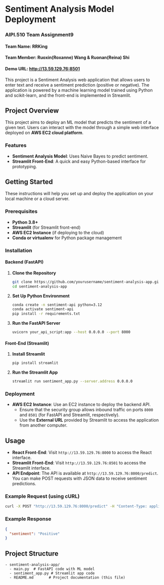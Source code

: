 # Sentiment Analysis Model Deployment
### AIPI.510 Team Assignment9
#### Team Name: RRKing
#### Team Member: Ruoxin(Roxanne) Wang & Ruonan(Reina) Shi

#### Demo URL: http://13.59.129.76:8501

This project is a Sentiment Analysis web application that allows users to enter text and receive a sentiment prediction (positive or negative). The application is powered by a machine learning model trained using Python and scikit-learn, and the front-end is implemented in Streamlit.

## Project Overview
This project aims to deploy an ML model that predicts the sentiment of a given text. Users can interact with the model through a simple web interface deployed on **AWS EC2 cloud platform**.

### Features
- **Sentiment Analysis Model**: Uses Naive Bayes to predict sentiment.
- **Streamlit Front-End**: A quick and easy Python-based interface for prototyping.

## Getting Started
These instructions will help you set up and deploy the application on your local machine or a cloud server.

### Prerequisites
- **Python 3.8+**
- **Streamlit** (for Streamlit front-end)
- **AWS EC2 Instance** (if deploying to the cloud)
- **Conda or virtualenv** for Python package management

### Installation
#### Backend (FastAPI)
1. **Clone the Repository**
   ```sh
   git clone https://github.com/yourusername/sentiment-analysis-app.git
   cd sentiment-analysis-app
   ```

2. **Set Up Python Environment**
   ```sh
   conda create -n sentiment-api python=3.12
   conda activate sentiment-api
   pip install -r requirements.txt
   ```

3. **Run the FastAPI Server**
   ```sh
   uvicorn your_api_script:app --host 0.0.0.0 --port 8000
   ```

#### Front-End (Streamlit)
1. **Install Streamlit**
   ```sh
   pip install streamlit
   ```

2. **Run the Streamlit App**
   ```sh
   streamlit run sentiment_app.py --server.address 0.0.0.0
   ```

### Deployment
- **AWS EC2 Instance**: Use an EC2 instance to deploy the backend API.
  - Ensure that the security group allows inbound traffic on ports `8000` and `8501` (for FastAPI and Streamlit, respectively).
  - Use the **External URL** provided by Streamlit to access the application from another computer.

## Usage
- **React Front-End**: Visit `http://13.59.129.76:8000` to access the React interface.
- **Streamlit Front-End**: Visit `http://13.59.129.76:8501` to access the Streamlit interface.
- **API Endpoint**: The API is available at `http://13.59.129.76:8000/predict`. You can make POST requests with JSON data to receive sentiment predictions.

### Example Request (using cURL)
```sh
curl -X POST "http://13.59.129.76:8000/predict" -H "Content-Type: application/json" -d '{"text": "This is a great day!"}'
```

### Example Response
```json
{
  "sentiment": "Positive"
}
```

## Project Structure
```
- sentiment-analysis-app/
  - main.py  # FastAPI code with ML model
  - sentiment_app.py # Streamlit app code
  - README.md       # Project documentation (this file)
```


